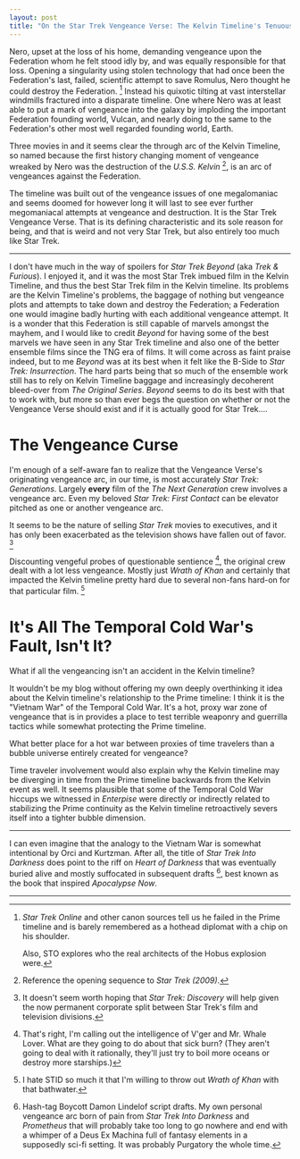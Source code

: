 ```yaml
---
layout: post
title: "On the Star Trek Vengeance Verse: The Kelvin Timeline's Tenuous Ties to Star Trek"
---
```


Nero, upset at the loss of his home, demanding vengeance upon the Federation whom he
felt stood idly by, and was equally responsible for that loss. Opening a singularity
using stolen technology that had once been the Federation's last, failed, scientific
attempt to save Romulus, Nero thought he could destroy the Federation. [^1] Instead
his quixotic tilting at vast interstellar windmills fractured into a disparate
timeline. One where Nero was at least able to put a mark of vengeance into the
galaxy by imploding the important Federation founding world, Vulcan, and nearly
doing to the same to the Federation's other most well regarded founding world, Earth.

Three movies in and it seems clear the through arc of the Kelvin Timeline, so named
because the first history changing moment of vengeance wreaked by Nero was the
destruction of the *U.S.S. Kelvin* [^2], is an arc of vengeances against the
Federation.

The timeline was built out of the vengeance issues of one megalomaniac and seems
doomed for however long it will last to see ever further megomaniacal attempts at
vengeance and destruction. It is the Star Trek Vengeance Verse. That is its
defining characteristic and its sole reason for being, and that is weird and
not very Star Trek, but also entirely too much like Star Trek.

[^1]:
    *Star Trek Online* and other canon sources tell us he failed in the Prime
    timeline and is barely remembered as a hothead diplomat with a chip on his
    shoulder.

    Also, STO explores who the real architects of the Hobus explosion were.

[^2]: Reference the opening sequence to *Star Trek (2009)*.

---

I don't have much in the way of spoilers for *Star Trek Beyond* 
(aka *Trek & Furious*). I enjoyed it, and it was the most Star Trek imbued
film in the Kelvin Timeline, and thus the best Star Trek film in the Kelvin
timeline. Its problems are the Kelvin Timeline's problems, the baggage of
nothing but vengeance plots and attempts to take down and destroy the Federation;
a Federation one would imagine badly hurting with each additional vengeance
attempt. It is a wonder that this Federation is still capable of marvels amongst
the mayhem, and I would like to credit *Beyond* for having some of the best
marvels we have seen in any Star Trek timeline and also one of the better ensemble
films since the TNG era of films. It will come across as faint praise indeed,
but to me *Beyond* was at its best when it felt like the B-Side to 
*Star Trek: Insurrection*. The hard parts being that so much of the ensemble
work still has to rely on Kelvin Timeline baggage and increasingly decoherent
bleed-over from *The Original Series*. *Beyond* seems to do its best with that
to work with, but more so than ever begs the question on whether or not the
Vengeance Verse should exist and if it is actually good for Star Trek....

# The Vengeance Curse

I'm enough of a self-aware fan to realize that the Vengeance Verse's originating
vengeance arc, in our time, is most accurately *Star Trek: Generations*. Largely
**every** film of the *The Next Generation* crew involves a vengeance arc. Even my
beloved *Star Trek: First Contact* can be elevator pitched as one or another
vengeance arc.

It seems to be the nature of selling *Star Trek* movies to executives, and it has
only been exacerbated as the television shows have fallen out of favor. [^3]

Discounting vengeful probes of questionable sentience [^4], the original crew dealt
with a lot less vengeance. Mostly just *Wrath of Khan* and certainly that impacted
the Kelvin timeline pretty hard due to several non-fans hard-on for that particular
film. [^5]

[^3]:
    It doesn't seem worth hoping that *Star Trek: Discovery* will help given the
    now permanent corporate split between Star Trek's film and television divisions.

[^4]:
    That's right, I'm calling out the intelligence of V'ger and Mr. Whale Lover.
    What are they going to do about that sick burn? (They aren't going to deal with
    it rationally, they'll just try to boil more oceans or destroy more starships.)

[^5]:
    I hate STID so much it that I'm willing to throw out *Wrath of Khan* with that
    bathwater. 

# It's All The Temporal Cold War's Fault, Isn't It?

What if all the vengeancing isn't an accident in the Kelvin timeline?

It wouldn't be my blog without offering my own deeply overthinking it idea about the
Kelvin timeline's relationship to the Prime timeline: I think it is the "Vietnam
War" of the Temporal Cold War. It's a hot, proxy war zone of vengeance that is in
provides a place to test terrible weaponry and guerrilla tactics while somewhat
protecting the Prime timeline.

What better place for a hot war between proxies of time travelers than a bubble
universe entirely created for vengeance?

Time traveler involvement would also explain why the Kelvin timeline may be
diverging in time from the Prime timeline backwards from the Kelvin event as well.
It seems plausible that some of the Temporal Cold War hiccups we witnessed in
*Enterpise* were directly or indirectly related to stabilizing the Prime continuity
as the Kelvin timeline retroactively severs itself into a tighter bubble dimension. 

---

I can even imagine that the analogy to the Vietnam War is somewhat intentional
by Orci and Kurtzman. After all, the title of *Star Trek Into Darkness* does
point to the riff on *Heart of Darkness* that was eventually buried alive and mostly
suffocated in subsequent drafts [^6], best known as the book that inspired
*Apocalypse Now*.

[^6]:
    Hash-tag Boycott Damon Lindelof script drafts. My own personal vengeance arc
    born of pain from *Star Trek Into Darkness* and *Prometheus* that will probably
    take too long to go nowhere and end with a whimper of a Deus Ex Machina full of
    fantasy elements in a supposedly sci-fi setting. It was probably Purgatory the
    whole time.   

---